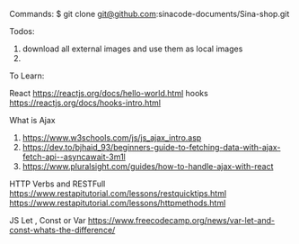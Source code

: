 Commands:
$ git clone git@github.com:sinacode-documents/Sina-shop.git

Todos:

1. download all external images and use them as local images
2.

To Learn:

React
https://reactjs.org/docs/hello-world.html
hooks
https://reactjs.org/docs/hooks-intro.html

What is Ajax

1. https://www.w3schools.com/js/js_ajax_intro.asp
2. https://dev.to/bjhaid_93/beginners-guide-to-fetching-data-with-ajax-fetch-api--asyncawait-3m1l
3. https://www.pluralsight.com/guides/how-to-handle-ajax-with-react

HTTP Verbs and RESTFull
https://www.restapitutorial.com/lessons/restquicktips.html
https://www.restapitutorial.com/lessons/httpmethods.html

JS
Let , Const or Var
https://www.freecodecamp.org/news/var-let-and-const-whats-the-difference/
